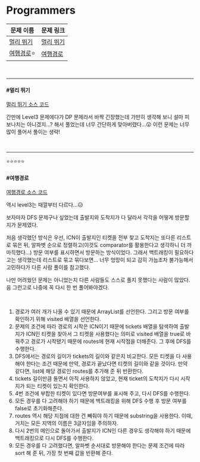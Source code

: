 # Programmers

| 문제 이름               | 문제 링크                                                    |
| ----------------------- | ------------------------------------------------------------ |
| [멀리 뛰기](#멀리-뛰기) | [멀리 뛰기](https://programmers.co.kr/learn/courses/30/lessons/12914) |
| [여행경로](#여행경로)⭐  | [여행경로](https://programmers.co.kr/learn/courses/30/lessons/43164?language=java) |

<br>

<hr>

#### #멀리 뛰기

[멀리 뛰기 소스 코드](https://github.com/hjyeon-n/Algorithm_study/blob/master/Programmers/2020.11/%EB%A9%80%EB%A6%AC%20%EB%9B%B0%EA%B8%B0.java)

간만에 Level3 문제에다가 DP 문제라서 바짝 긴장했는데 가만히 생각해 보니 설마 피보나치는 아니겠지...? 해서 풀었는데 너무 간단하게 맞아버렸다...😲 이런 문제는 너무 많이 풀어서 풀이는 생략!

<br>

<hr>

⭐⭐⭐⭐⭐

#### #여행경로

[여행경로 소스 코드](https://github.com/hjyeon-n/Algorithm_study/blob/master/Programmers/2020.11/%EC%97%AC%ED%96%89%EA%B2%BD%EB%A1%9C.java)

역시 level3는 때깔부터 다르다...😥 

보자마자 DFS 문제구나 싶었는데 출발지와 도착지가 다 달라서 각각을 어떻게 방문할지가 문제였다. 

처음 생각했던 방식은 우선, ICN이 출발지인 티켓을 전부 찾고 도착지는 또다른 리스트로 묶은 뒤, 알파벳 순으로 정렬하고(이것도 comparator를 활용한다고 생각하니 더 까마득했다...) 방문 여부를 표시하면서 방문하는 방식이었다. 그래서 백트래킹이 필요하다고는 생각했는데 리스트로 묶고 묶다보면... 너무 엉망이 되고 감히 가늠조차 불가능해서 고민하다가 다른 사람 풀이를 참고했다.

나만 어려웠던 문제는 아니었는지 다른 사람들도 스스로 풀지 못했다는 사람이 많았다. 음 그런고로 나중에 꼭 다시 한 번 풀어봐야겠다.

<br>

1. 경로가 여러 개가 나올 수 있기 때문에 ArrayList를 선언한다. 그리고 방문 여부를 확인하기 위해 visited 배열을 선언한다.
2. 문제의 조건에 따라 경로의 시작은 ICN이기 때문에 tickets 배열을 탐색하여 출발지가 ICN인 티켓을 찾아서 그 티켓을 사용했다는 의미로 visited 배열을 true로 바꿔주고 경로가 시작됐기 때문에 routes에 현재 시작점을 더해준다. 그 후에 DFS를 수행한다.
3. DFS에서는 경로의 길이가 tickets의 길이와 같은지 비교한다. 모든 티켓을 다 사용해야 한다는 조건 때문에 만약, 경로가 끝났다면 티켓의 길이와 같을 것이다. 만약 같다면, list에 해당 경로인 routes를 추가해 준 뒤 반환한다.
4. tickets 길이만큼 돌면서 아직 사용하지 않았고, 현재 ticket의 도착지가 다시 시작지가 되는 티켓이 있는지 확인한다. 
5. 4번 조건에 부합한 티켓이 있다면 방문여부를 표시해 주고, 다시 DFS를 수행한다.
6. 모든 경우를 다 고려해야 하기 때문에 백트래킹을 위해 DFS 수행 후 방문 여부를 false로 초기화해준다.
7. routes 역시 해당 지점에 대한 건 빼줘야 하기 때문에 substring을 사용한다. 이때, 거치는 모든 지역의 이름은 3글자임을 주의하자.
8. 다시 2번의 메인으로 돌아가서 출발지가 ICN인 다른 경우도 생각해야 하기 때문에 백트래킹으로 다시 DFS를 수행한다.
9. 모든 경우를 다 고려했다면, 알파벳 순서대로 방문해야 한다는 문제 조건에 따라 sort 해 준 뒤, 가장 첫 번째 값을 반환해 준다.